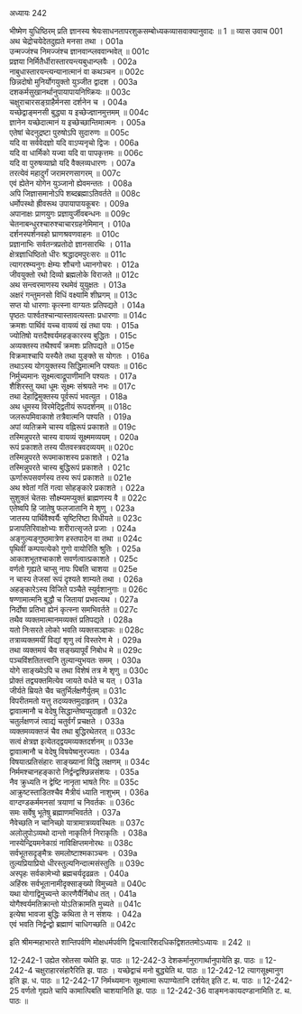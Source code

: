 अध्यायः 242

भीष्मेण युधिष्ठिरम् प्रति ज्ञानस्य श्रेयःसाधनतापरशुकसम्बोध्यकव्यासवाक्यानुवादः ॥ 1 ॥
व्यास उवाच 	001  
अथ चेद्रोचयेदेतदुह्यते मनसा तथा ।	001a  
उन्मज्जंश्च निमज्जंश्च ज्ञानवान्प्लववान्भवेत् ॥	001c  
प्रज्ञया निर्मितैर्धीरास्तारयन्त्यबुधान्प्लवैः ।	002a  
नाबुधास्तारयन्त्यन्यानात्मानं वा कथञ्चन ॥	002c  
छिन्नदोषो मुनिर्योगयुक्तो युञ्जीत द्वादश ।	003a  
दशकर्मसुखानर्थानुपायापायनिष्क्रियः ॥	003c  
चक्षुराचारसङ्ग्राहैर्मनसा दर्शनेन च ।	004a  
यच्छेद्वाङ्मनसी बुद्ध्या य इच्छेज्ज्ञानमुत्तमम् ॥	004c  
ज्ञानेन यच्छेदात्मानं य इच्छेच्छान्तिमात्मनः ।	005a  
एतेषां चेदनुद्रष्टा पुरुषोऽपि सुदारुणः ॥	005c  
यदि वा सर्ववेदज्ञो यदि वाऽप्यनृचो द्विजः ।	006a  
यदि वा धार्मिको यज्वा यदि वा पापकृत्तमः ॥	006c  
यदि वा पुरुषव्याघ्रो यदि वैक्लव्यधारणः ।	007a  
तरत्येवं महादुर्गं जरामरणसागरम् ॥	007c  
एवं ह्येतेन योगेन युञ्जानो ह्येवमन्ततः ।	008a  
अपि जिज्ञासमानोऽपि शब्दब्रह्माऽतिवर्तते ॥	008c  
धर्मोपस्थो ह्रीवरूथ उपायापायकूबरः ।	009a  
अपानाक्षः प्राणयुगः प्रज्ञायुर्जीवबन्धनः ॥	009c  
चेतनाबन्धुरश्चारुश्चाचारग्रहनेमिमान् ।	010a  
दर्शनस्पर्शनवहो घ्राणश्रवणवाहनः ॥	010c  
प्रज्ञानाभिः सर्वतन्त्रप्रतोदो ज्ञानसारथिः ।	011a  
क्षेत्रज्ञाधिष्ठितो धीरः श्रद्धादमपुरःसरः ॥	011c  
त्यागरश्म्यनुगः क्षेम्यः शौचगो ध्यानगोचरः ।	012a  
जीवयुक्तो रथो दिव्यो ब्रह्मलोके विराजते ॥	012c  
अथ सन्त्वरमाणस्य रथमेवं युयुक्षतः ।	013a  
अक्षरं गन्तुमनसो विधिं वक्ष्यामि शीघ्रगम् ॥	013c  
सप्त यो धारणाः कृत्स्ना वाग्यतः प्रतिपद्यते ।	014a  
पृष्ठतः पार्श्वतश्चान्यास्तावत्यस्ताः प्रधारणाः ॥	014c  
क्रमशः पार्थिवं यच्च वायव्यं खं तथा पयः ।	015a  
ज्योतिषो यत्तदैश्वर्यमहङ्कारस्य बुद्धितः ।	015c  
अव्यक्तस्य तथैश्वर्यं क्रमशः प्रतिपद्यते ॥	015e  
विक्रमाश्चापि यस्यैते तथा युङ्क्ते स योगतः ।	016a  
तथाऽस्य योगयुक्तस्य सिद्धिमात्मनि पश्यतः ॥	016c  
निर्मुच्यमानः सूक्ष्मत्वाद्रूपाणीमानि पश्यतः ।	017a  
शैशिरस्तु यथा धूमः सूक्ष्मः संश्रयते नभः ॥	017c  
तथा देहाद्विमुक्तस्य पूर्वरूपं भवत्युत ।	018a  
अथ धूमस्य विरमेद्द्वितीयं रूपदर्शनम् ॥	018c  
जलरूपमिवाकाशे तत्रैवात्मनि पश्यति ।	019a  
अपां व्यतिक्रमे चास्य वह्निरूपं प्रकाशते ॥	019c  
तस्मिन्नुपरते चास्य वायव्यं सूक्ष्ममव्ययम् ।	020a  
रूपं प्रकाशते तस्य पीतवस्त्रवदव्ययम् ॥	020c  
तस्मिन्नुपरते रूपमाकाशस्य प्रकाशते ।	021a  
तस्मिन्नुपरते चास्य बुद्धिरूपं प्रकाशते ।	021c  
ऊर्णारूपसवर्णस्य तस्य रूपं प्रकाशते ॥	021e  
अथ श्वेतां गतिं गत्वा सोहङ्कारे प्रकाशते ।	022a  
सुशुक्लं चेतसः सौक्ष्म्यमप्युक्तं ब्राह्मणस्य वै ॥	022c  
एतेष्वपि हि जातेषु फलजातानि मे शृणु ।	023a  
जातस्य पार्थिवैश्वर्यैः सृष्टिरिष्टा विधीयते ॥	023c  
प्रजापतिरिवाक्षोभ्यः शरीरात्सृजते प्रजाः ।	024a  
अङ्गुल्यङ्गुष्ठमात्रेण हस्तपादेन वा तथा ॥	024c  
पृथिवीं कम्पयत्येको गुणो वायोरिति श्रुतिः ।	025a  
आकाशभूतश्चाकाशे सवर्णत्वात्प्रकाशते ।	025c  
वर्णतो गृह्यते चाप्सु नापः पिबति चाशया ॥	025e  
न चास्य तेजसां रूपं दृश्यते शाम्यते तथा ।	026a  
अहङ्कारेऽस्य विजिते पञ्चैते स्युर्वशानुगाः ॥	026c  
षण्णामात्मनि बुद्धौ च जितायां प्रभवत्यथ ।	027a  
निर्दोषा प्रतिभा ह्येनं कृत्स्ना समभिवर्तते ॥	027c  
तथैव व्यक्तमात्मानमव्यक्तं प्रतिपद्यते ।	028a  
यतो निःसरते लोको भवति व्यक्तसञ्ज्ञकः ॥	028c  
तत्राव्यक्तमयीं विद्यां शृणु त्वं विस्तरेण मे ।	029a  
तथा व्यक्तमयं चैव सङ्ख्यापूर्वं निबोध मे ॥	029c  
पञ्चविंशतितत्त्वानि तुल्यान्युभयतः समम् ।	030a  
योगे साङ्ख्येऽपि च तथा विशेषं तत्र मे शृणु ॥	030c  
प्रोक्तं तद्व्यक्तमित्येव जायते वर्धते च यत् ।	031a  
जीर्यते म्रियते चैव चतुर्भिर्लक्षणैर्युतम् ॥	031c  
विपरीतमतो यत्तु तदव्यक्तमुदाहृतम् ।	032a  
द्वावात्मानौ च वेदेषु सिद्धान्तेष्वप्युदाहृतौ ॥	032c  
चतुर्लक्षणजं त्वाद्यं चतुर्वर्गं प्रचक्षते ।	033a  
व्यक्तमव्यक्तजं चैव तथा बुद्धिरथेतरत् ॥	033c  
सत्वं क्षेत्रज्ञ इत्येतद्द्वयमव्यक्तदर्शनम् ॥	033e  
द्वावात्मानौ च वेदेषु विषयेष्वनुरज्यतः ।	034a  
विषयात्प्रतिसंहारः साङ्ख्यानां विद्धि लक्षणम् ॥	034c  
निर्ममश्चानहङ्कारो निर्द्वन्द्वश्छिन्नसंशयः ।	035a  
नैव क्रुध्यति न द्वेष्टि नानृता भाषते गिरः ॥	035c  
आक्रुष्टस्ताडितश्चैव मैत्रीयं ध्याति नाशुभम् ।	036a  
वाग्दण्डकर्ममनसां त्रयाणां च निवर्तकः ॥	036c  
समः सर्वेषु भूतेषु ब्रह्माणमभिवर्तते ।	037a  
नैवेच्छति न चानिच्छो यात्रामात्रव्यवस्थितः ॥	037c  
अलोलुपोऽव्यथो दान्तो नाकृतिर्न निराकृतिः ।	038a  
नास्येन्द्रियमनेकाग्रं नाविक्षिप्तमनोरथः ॥	038c  
सर्वभूतसदृङ्मैत्रः समलोष्टाश्मकाञ्चनः ।	039a  
तुल्यप्रियाप्रियो धीरस्तुल्यनिन्दात्मसंस्तुतिः ॥	039c  
अस्पृहः सर्वकामेभ्यो ब्रह्मचर्यदृढव्रतः ।	040a  
अहिंस्रः सर्वभूतानामीदृक्साङ्ख्यो विमुच्यते ॥	040c  
यथा योगाद्विमुच्यन्ते कारणैर्यैर्निबोध तत् ।	041a  
योगैश्वर्यमतिक्रान्तो योऽतिक्रामति मुच्यते ॥	041c  
इत्येषा भावजा बुद्धिः कथिता ते न संशयः ।	042a  
एवं भवति निर्द्वन्द्वो ब्रह्माणं चाधिगच्छति ॥ 	042c  

इति श्रीमन्महाभारते शान्तिपर्वणि मोक्षधर्मपर्वणि द्विचत्वारिंशदधिकद्विशततमोऽध्यायः ॥ 242 ॥

12-242-1 उह्येत स्रोतसा यथेति झ. पाठः ॥ 12-242-3 देशकर्मानुरागार्थानुपायेति झ. पाठः ॥ 12-242-4 चक्षुराहारसंहारैरिति झ. पाठः । यच्छेद्वाचं मनो बुद्ध्येति थ. पाठः ॥ 12-242-12 त्यागसूक्ष्मानुग इति झ. ध. पाठः ॥ 12-242-17 निर्मथ्यमानः सूक्ष्मात्मा रूपाण्येतानि दर्शयेत् इति ट. थ. पाठः ॥ 12-242-25 वर्णतो गृह्यते चापि कामात्पिबति चाशयानिति झ. पाठः ॥ 12-242-36 वाङ्मनःकायदण्डानामिति ट. थ. पाठः ॥
